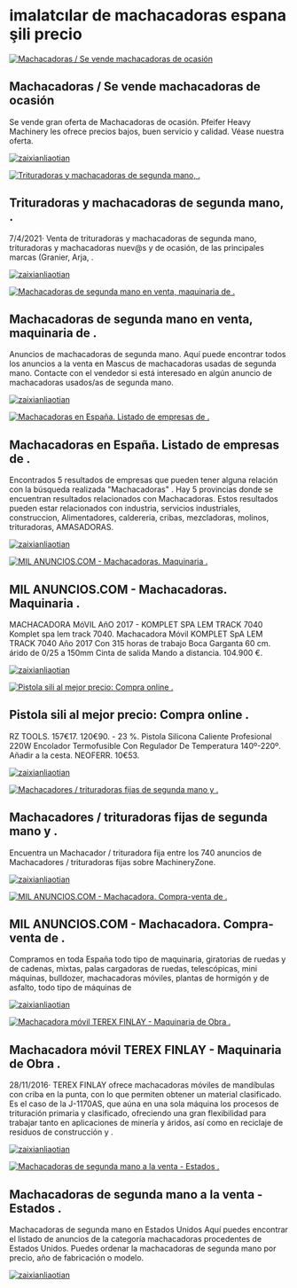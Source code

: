 # i̇malatcılar de machacadoras espana şili precio
<a href="https://mnn.zoosnet.net/LR/Chatpre.aspx?id=MNN94995150&p=https://topgrinding.com/" target="_blank">![Machacadoras / Se vende machacadoras de ocasión](https://github.com/technlg/images/blob/main/36.jpg)</a>
## Machacadoras / Se vende machacadoras de ocasión
Se vende gran oferta de Machacadoras de ocasión. Pfeifer Heavy Machinery les ofrece precios bajos, buen servicio y calidad. Véase nuestra oferta.
<a href="https://mnn.zoosnet.net/LR/Chatpre.aspx?id=MNN94995150&p=https://topgrinding.com/" target="_blank"><img src="https://github.com/technlg/images/raw/main/chat11.jpg" alt="zaixianliaotian"/></a><a href="//whatsapp.shibangsoft.com/WhatsApp.php" ><img src="https://github.com/technlg/images/raw/main/chat11.png" alt=""></a>
<a href="https://mnn.zoosnet.net/LR/Chatpre.aspx?id=MNN94995150&p=https://topgrinding.com/" target="_blank">![Trituradoras y machacadoras de segunda mano, .](https://github.com/technlg/images/blob/main/61.jpg)</a>
## Trituradoras y machacadoras de segunda mano, .
7/4/2021· Venta de trituradoras y machacadoras de segunda mano, trituradoras y machacadoras nuev@s y de ocasión, de las principales marcas (Granier, Arja, .
<a href="https://mnn.zoosnet.net/LR/Chatpre.aspx?id=MNN94995150&p=https://topgrinding.com/" target="_blank"><img src="https://github.com/technlg/images/raw/main/chat11.jpg" alt="zaixianliaotian"/></a><a href="//whatsapp.shibangsoft.com/WhatsApp.php" ><img src="https://github.com/technlg/images/raw/main/chat11.png" alt=""></a>
<a href="https://mnn.zoosnet.net/LR/Chatpre.aspx?id=MNN94995150&p=https://topgrinding.com/" target="_blank">![Machacadoras de segunda mano en venta, maquinaria de .](https://github.com/technlg/images/blob/main/2.jpg)</a>
## Machacadoras de segunda mano en venta, maquinaria de .
Anuncios de machacadoras de segunda mano. Aquí puede encontrar todos los anuncios a la venta en Mascus de machacadoras usadas de segunda mano. Contacte con el vendedor si está interesado en algún anuncio de machacadoras usados/as de segunda mano.
<a href="https://mnn.zoosnet.net/LR/Chatpre.aspx?id=MNN94995150&p=https://topgrinding.com/" target="_blank"><img src="https://github.com/technlg/images/raw/main/chat11.jpg" alt="zaixianliaotian"/></a><a href="//whatsapp.shibangsoft.com/WhatsApp.php" ><img src="https://github.com/technlg/images/raw/main/chat11.png" alt=""></a>
<a href="https://mnn.zoosnet.net/LR/Chatpre.aspx?id=MNN94995150&p=https://topgrinding.com/" target="_blank">![Machacadoras en España. Listado de empresas de .](https://github.com/technlg/images/blob/main/2.jpg)</a>
## Machacadoras en España. Listado de empresas de .
Encontrados 5 resultados de empresas que pueden tener alguna relación con la búsqueda realizada "Machacadoras" . Hay 5 provincias donde se encuentran resultados relacionados con Machacadoras. Estos resultados pueden estar relacionados con industria, servicios industriales, construccion, Alimentadores, caldereria, cribas, mezcladoras, molinos, trituradoras, AMASADORAS.
<a href="https://mnn.zoosnet.net/LR/Chatpre.aspx?id=MNN94995150&p=https://topgrinding.com/" target="_blank"><img src="https://github.com/technlg/images/raw/main/chat11.jpg" alt="zaixianliaotian"/></a><a href="//whatsapp.shibangsoft.com/WhatsApp.php" ><img src="https://github.com/technlg/images/raw/main/chat11.png" alt=""></a>
<a href="https://mnn.zoosnet.net/LR/Chatpre.aspx?id=MNN94995150&p=https://topgrinding.com/" target="_blank">![MIL ANUNCIOS.COM - Machacadoras. Maquinaria .](https://github.com/technlg/images/blob/main/22.jpg)</a>
## MIL ANUNCIOS.COM - Machacadoras. Maquinaria .
MACHACADORA MóVIL AñO 2017 - KOMPLET SPA LEM TRACK 7040 Komplet spa lem track 7040. Machacadora Móvil KOMPLET SpA LEM TRACK 7040 Año 2017 Con 315 horas de trabajo Boca Garganta 60 cm. árido de 0/25 a 150mm Cinta de salida Mando a distancia. 104.900 €.
<a href="https://mnn.zoosnet.net/LR/Chatpre.aspx?id=MNN94995150&p=https://topgrinding.com/" target="_blank"><img src="https://github.com/technlg/images/raw/main/chat11.jpg" alt="zaixianliaotian"/></a><a href="//whatsapp.shibangsoft.com/WhatsApp.php" ><img src="https://github.com/technlg/images/raw/main/chat11.png" alt=""></a>
<a href="https://mnn.zoosnet.net/LR/Chatpre.aspx?id=MNN94995150&p=https://topgrinding.com/" target="_blank">![Pistola sili al mejor precio: Compra online .](https://github.com/technlg/images/blob/main/15.jpg)</a>
## Pistola sili al mejor precio: Compra online .
RZ TOOLS. 157€17. 120€90. - 23 %. Pistola Silicona Caliente Profesional 220W Encolador Termofusible Con Regulador De Temperatura 140º-220º. Añadir a la cesta. NEOFERR. 10€53.
<a href="https://mnn.zoosnet.net/LR/Chatpre.aspx?id=MNN94995150&p=https://topgrinding.com/" target="_blank"><img src="https://github.com/technlg/images/raw/main/chat11.jpg" alt="zaixianliaotian"/></a><a href="//whatsapp.shibangsoft.com/WhatsApp.php" ><img src="https://github.com/technlg/images/raw/main/chat11.png" alt=""></a>
<a href="https://mnn.zoosnet.net/LR/Chatpre.aspx?id=MNN94995150&p=https://topgrinding.com/" target="_blank">![Machacadores / trituradoras fijas de segunda mano y .](https://github.com/technlg/images/blob/main/47.jpg)</a>
## Machacadores / trituradoras fijas de segunda mano y .
Encuentra un Machacador / trituradora fija entre los 740 anuncios de Machacadores / trituradoras fijas sobre MachineryZone.
<a href="https://mnn.zoosnet.net/LR/Chatpre.aspx?id=MNN94995150&p=https://topgrinding.com/" target="_blank"><img src="https://github.com/technlg/images/raw/main/chat11.jpg" alt="zaixianliaotian"/></a><a href="//whatsapp.shibangsoft.com/WhatsApp.php" ><img src="https://github.com/technlg/images/raw/main/chat11.png" alt=""></a>
<a href="https://mnn.zoosnet.net/LR/Chatpre.aspx?id=MNN94995150&p=https://topgrinding.com/" target="_blank">![MIL ANUNCIOS.COM - Machacadora. Compra-venta de .](https://github.com/technlg/images/blob/main/60.jpg)</a>
## MIL ANUNCIOS.COM - Machacadora. Compra-venta de .
Compramos en toda España todo tipo de maquinaria, giratorias de ruedas y de cadenas, mixtas, palas cargadoras de ruedas, telescópicas, mini máquinas, bulldozer, machacadoras móviles, plantas de hormigón y de asfalto, todo tipo de máquinas de
<a href="https://mnn.zoosnet.net/LR/Chatpre.aspx?id=MNN94995150&p=https://topgrinding.com/" target="_blank"><img src="https://github.com/technlg/images/raw/main/chat11.jpg" alt="zaixianliaotian"/></a><a href="//whatsapp.shibangsoft.com/WhatsApp.php" ><img src="https://github.com/technlg/images/raw/main/chat11.png" alt=""></a>
<a href="https://mnn.zoosnet.net/LR/Chatpre.aspx?id=MNN94995150&p=https://topgrinding.com/" target="_blank">![Machacadora móvil TEREX FINLAY - Maquinaria de Obra .](https://github.com/technlg/images/blob/main/58.jpg)</a>
## Machacadora móvil TEREX FINLAY - Maquinaria de Obra .
28/11/2016· TEREX FINLAY ofrece machacadoras móviles de mandíbulas con criba en la punta, con lo que permiten obtener un material clasificado. Es el caso de la J-1170AS, que aúna en una sola máquina los procesos de trituración primaria y clasificado, ofreciendo una gran flexibilidad para trabajar tanto en aplicaciones de minería y áridos, así como en reciclaje de residuos de construcción y .
<a href="https://mnn.zoosnet.net/LR/Chatpre.aspx?id=MNN94995150&p=https://topgrinding.com/" target="_blank"><img src="https://github.com/technlg/images/raw/main/chat11.jpg" alt="zaixianliaotian"/></a><a href="//whatsapp.shibangsoft.com/WhatsApp.php" ><img src="https://github.com/technlg/images/raw/main/chat11.png" alt=""></a>
<a href="https://mnn.zoosnet.net/LR/Chatpre.aspx?id=MNN94995150&p=https://topgrinding.com/" target="_blank">![Machacadoras de segunda mano a la venta - Estados .](https://github.com/technlg/images/blob/main/10.jpg)</a>
## Machacadoras de segunda mano a la venta - Estados .
Machacadoras de segunda mano en Estados Unidos Aquí puedes encontrar el listado de anuncios de la categoría machacadoras procedentes de Estados Unidos. Puedes ordenar la machacadoras de segunda mano por precio, año de fabricación o modelo.
<a href="https://mnn.zoosnet.net/LR/Chatpre.aspx?id=MNN94995150&p=https://topgrinding.com/" target="_blank"><img src="https://github.com/technlg/images/raw/main/chat11.jpg" alt="zaixianliaotian"/></a><a href="//whatsapp.shibangsoft.com/WhatsApp.php" ><img src="https://github.com/technlg/images/raw/main/chat11.png" alt=""></a>
